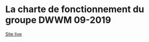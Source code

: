 # La charte de fonctionnement du groupe DWWM 09-2019

[Site live](https://formation-dwwm.github.io/charte-dwwm-v2/)
